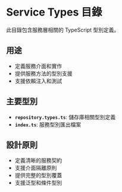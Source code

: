 # Service Types 目錄

此目錄包含服務層相關的 TypeScript 型別定義。

## 用途

- 定義服務介面和實作
- 提供服務方法的型別支援
- 支援依賴注入和測試

## 主要型別

- **`repository.types.ts`**: 儲存庫相關型別定義
- **`index.ts`**: 服務型別匯出檔案

## 設計原則

- 定義清晰的服務契約
- 支援介面隔離原則
- 提供完整的型別覆蓋
- 支援泛型和條件型別


